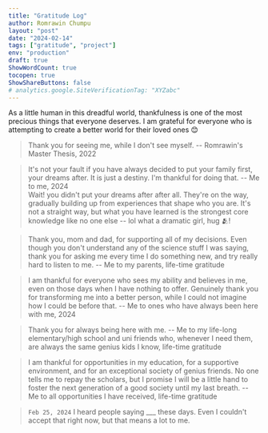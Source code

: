 ```yaml
---
title: "Gratitude Log"
author: Romrawin Chumpu
layout: "post"
date: "2024-02-14"
tags: ["gratitude", "project"]
env: "production"
draft: true
ShowWordCount: true
tocopen: true
ShowShareButtons: false
# analytics.google.SiteVerificationTag: "XYZabc"
---
```


As a little human in this dreadful world, thankfulness is one of the most precious things that everyone deserves. I am grateful for everyone who is attempting to create a better world for their loved ones 😊

> Thank you for seeing me, while I don't see myself. -- Romrawin's Master Thesis, 2022

> It's not your fault if you have always decided to put your family first, your dreams after. It is just a destiny. I'm thankful for doing that. -- Me to me, 2024 <br>
> Wait! you didn't put your dreams after after all. They're on the way, gradually building up from experiences that shape who you are. It's not a straight way, but what you have learned is the strongest core knowledge like no one else -- lol what a dramatic girl, hug 🫂!

> Thank you, mom and dad, for supporting all of my decisions. Even though you don't understand any of the science stuff I was saying, thank you for asking me every time I do something new, and try really hard to listen to me. -- Me to my parents, life-time gratitude

> I am thankful for everyone who sees my ability and believes in me, even on those days when I have nothing to offer. Genuinely thank you for transforming me into a better person, while I could not imagine how I could be before that. -- Me to ones who have always been here with me, 2024

> Thank you for always being here with me. -- Me to my life-long elementary/high school and uni friends who, whenever I need them, are always the same genius kids I know, life-time gratitude

> I am thankful for opportunities in my education, for a supportive environment, and for an exceptional society of genius friends. No one tells me to repay the scholars, but I promise I will be a little hand to foster the next generation of a good society until my last breath. -- Me to all opportunities I have received, life-time gratitude

> `Feb 25, 2024` I heard people saying ___ these days. Even I couldn't accept that right now, but that means a lot to me. 